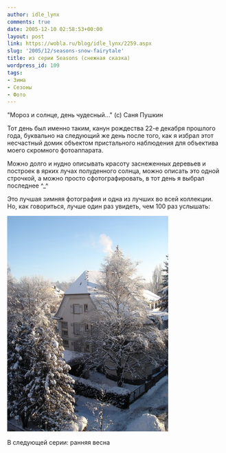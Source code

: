 ```yaml
---
author: idle_lynx
comments: true
date: 2005-12-10 02:58:53+00:00
layout: post
link: https://wobla.ru/blog/idle_lynx/2259.aspx
slug: '2005/12/seasons-snow-fairytale'
title: из серии Seasons (снежная сказка)
wordpress_id: 109
tags:
- Зима
- Сезоны
- Фото
---
```


"Мороз и солнце, день чудесный..." (с) Саня Пушкин

Тот день был именно таким, канун рождества 22-е декабря прошлого года, буквально на следующий же день после того, как я избрал этот несчастный домик объектом пристального наблюдения для объектива моего скромного фотоаппарата.

Можно долго и нудно описывать красоту заснеженных деревьев и построек в ярких лучах полуденного солнца, можно описать это одной строчкой, а можно просто сфотографировать, в тот день я выбрал последнее ^_^

Это лучшая зимняя фотография и одна из лучших во всей коллекции. Но, как говориться, лучше один раз увидеть, чем 100 раз услышать:

![Seasons - Winter](images/2007/05/9e7b3150-b637-43fb-a11c-0b09f010fe18.jpg)

В следующей серии: ранняя весна
